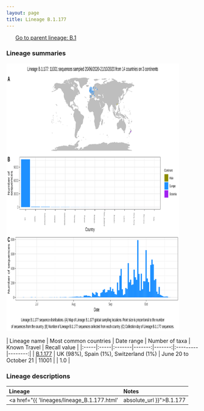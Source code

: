 ```yaml
---
layout: page
title: Lineage B.1.177
---
```




<p>
<ul class="actions small">
	 <a href="{{ 'lineages/lineage_B.1.html' | absolute_url }}" class="button special fit">Go to parent lineage: B.1</a>
</ul>
</p>
<h3> Lineage summaries</h3>

<img src="../assets/images/B.1.177.svg" alt="B.1.177 lineage summary figure" width="90%" height="700px" />


| Lineage name | Most common countries | Date range | Number of taxa | Known Travel | Recall value |
|:-----|:-----|:-------|-------:|-------:|:---------|--------:|
| <a href="{{ 'lineages/lineage_B.1.177.html' | absolute_url }}">B.1.177</a> | UK (98%), Spain (1%), Switzerland (1%) | June 20 to October 21 | 11001 |  | 1.0 |

<h3>Lineage descriptions</h3>

| Lineage | Notes |
|:-----|:-----|
| <a href="{{ 'lineages/lineage_B.1.177.html' | absolute_url }}">B.1.177</a> | Lineage originating in Spain and has become widespread. Three SNPs define this lineage C22227T, C28932T and G29645T. Equates to the 20A.EU1 cluster in Hodcroft et al 2020. |

